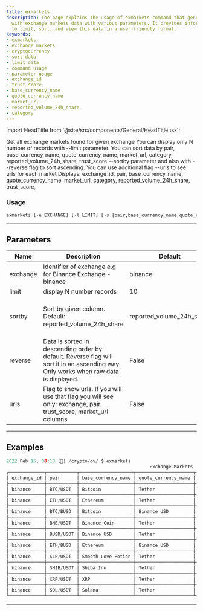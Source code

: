 ```yaml
---
title: exmarkets
description: The page explains the usage of exmarkets command that generates a table
  with exchange markets data with various parameters. It provides information on how
  to limit, sort, and view this data in a user-friendly format.
keywords:
- exmarkets
- exchange markets
- cryptocurrency
- sort data
- limit data
- command usage
- parameter usage
- exchange_id
- trust score
- base_currency_name
- quote_currency_name
- market_url
- reported_volume_24h_share
- category
---
```


import HeadTitle from '@site/src/components/General/HeadTitle.tsx';

<HeadTitle title="crypto/ov/exmarkets - Reference | OpenBB Terminal Docs" />

Get all exchange markets found for given exchange You can display only N number of records with --limit parameter. You can sort data by pair, base_currency_name, quote_currency_name, market_url, category, reported_volume_24h_share, trust_score --sortby parameter and also with --reverse flag to sort ascending. You can use additional flag --urls to see urls for each market Displays: exchange_id, pair, base_currency_name, quote_currency_name, market_url, category, reported_volume_24h_share, trust_score,

### Usage

```python
exmarkets [-e EXCHANGE] [-l LIMIT] [-s {pair,base_currency_name,quote_currency_name,category,reported_volume_24h_share,trust_score,market_url}] [-r] [-u]
```

---

## Parameters

| Name | Description | Default | Optional | Choices |
| ---- | ----------- | ------- | -------- | ------- |
| exchange | Identifier of exchange e.g for Binance Exchange - binance | binance | True | None |
| limit | display N number records | 10 | True | None |
| sortby | Sort by given column. Default: reported_volume_24h_share | reported_volume_24h_share | True | pair, base_currency_name, quote_currency_name, category, reported_volume_24h_share, trust_score, market_url |
| reverse | Data is sorted in descending order by default. Reverse flag will sort it in an ascending way. Only works when raw data is displayed. | False | True | None |
| urls | Flag to show urls. If you will use that flag you will see only: exchange, pair, trust_score, market_url columns | False | True | None |


---

## Examples

```python
2022 Feb 15, 08:18 (🦋) /crypto/ov/ $ exmarkets
                                                     Exchange Markets
┌─────────────┬───────────┬────────────────────┬─────────────────────┬──────────┬───────────────────────────┬─────────────┐
│ exchange_id │ pair      │ base_currency_name │ quote_currency_name │ category │ reported_volume_24h_share │ trust_score │
├─────────────┼───────────┼────────────────────┼─────────────────────┼──────────┼───────────────────────────┼─────────────┤
│ binance     │ BTC/USDT  │ Bitcoin            │ Tether              │ Spot     │ 14.25                     │ high        │
├─────────────┼───────────┼────────────────────┼─────────────────────┼──────────┼───────────────────────────┼─────────────┤
│ binance     │ ETH/USDT  │ Ethereum           │ Tether              │ Spot     │ 11.87                     │ high        │
├─────────────┼───────────┼────────────────────┼─────────────────────┼──────────┼───────────────────────────┼─────────────┤
│ binance     │ BTC/BUSD  │ Bitcoin            │ Binance USD         │ Spot     │ 4.44                      │ high        │
├─────────────┼───────────┼────────────────────┼─────────────────────┼──────────┼───────────────────────────┼─────────────┤
│ binance     │ BNB/USDT  │ Binance Coin       │ Tether              │ Spot     │ 3.58                      │ medium      │
├─────────────┼───────────┼────────────────────┼─────────────────────┼──────────┼───────────────────────────┼─────────────┤
│ binance     │ BUSD/USDT │ Binance USD        │ Tether              │ Spot     │ 3.54                      │ high        │
├─────────────┼───────────┼────────────────────┼─────────────────────┼──────────┼───────────────────────────┼─────────────┤
│ binance     │ ETH/BUSD  │ Ethereum           │ Binance USD         │ Spot     │ 2.97                      │ high        │
├─────────────┼───────────┼────────────────────┼─────────────────────┼──────────┼───────────────────────────┼─────────────┤
│ binance     │ SLP/USDT  │ Smooth Love Potion │ Tether              │ Spot     │ 2.86                      │ medium      │
├─────────────┼───────────┼────────────────────┼─────────────────────┼──────────┼───────────────────────────┼─────────────┤
│ binance     │ SHIB/USDT │ Shiba Inu          │ Tether              │ Spot     │ 2.41                      │ high        │
├─────────────┼───────────┼────────────────────┼─────────────────────┼──────────┼───────────────────────────┼─────────────┤
│ binance     │ XRP/USDT  │ XRP                │ Tether              │ Spot     │ 2.01                      │ high        │
├─────────────┼───────────┼────────────────────┼─────────────────────┼──────────┼───────────────────────────┼─────────────┤
│ binance     │ SOL/USDT  │ Solana             │ Tether              │ Spot     │ 1.95                      │ high        │
└─────────────┴───────────┴────────────────────┴─────────────────────┴──────────┴───────────────────────────┴─────────────┘
```
---
